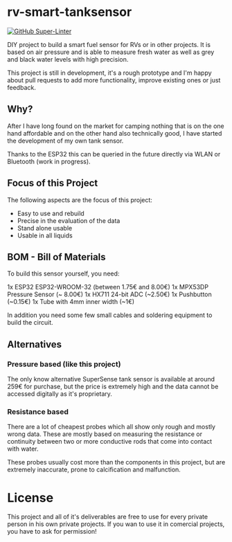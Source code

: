 # rv-smart-tanksensor

[![GitHub Super-Linter](https://github.com/MartinVerges/rv-smart-tanksensor/workflows/Lint%20Code%20Base/badge.svg)](https://github.com/marketplace/actions/super-linter)

DIY project to build a smart fuel sensor for RVs or in other projects. It is based on air pressure and is able to measure fresh water as well as grey and black water levels with high precision.

This project is still in development, it's a rough prototype and I'm happy about pull requests to add more functionality, improve existing ones or just feedback.

## Why?

After I have long found on the market for camping nothing that is on the one hand affordable and on the other hand also technically good, I have started the development of my own tank sensor.

Thanks to the ESP32 this can be queried in the future directly via WLAN or Bluetooth (work in progress). 

## Focus of this Project

The following aspects are the focus of this project:

 * Easy to use and rebuild
 * Precise in the evaluation of the data
 * Stand alone usable
 * Usable in all liquids

## BOM - Bill of Materials

To build this sensor yourself, you need:

 1x ESP32 ESP32-WROOM-32 (between 1.75€ and 8.00€)
 1x MPX53DP Pressure Sensor (~ 8.00€)
 1x HX711 24-bit ADC (~2.50€)
 1x Pushbutton (~0.15€)
 1x Tube with 4mm inner width (~1€) 
 
 In addition you need some few small cables and soldering equipment to build the circuit.

## Alternatives

### Pressure based (like this project)

The only know alternative SuperSense tank sensor is available at around 259€ for purchase, but the price is extremely high and the data cannot be accessed digitally as it's proprietary.

### Resistance based

There are a lot of cheapest probes which all show only rough and mostly wrong data. These are mostly based on measuring the resistance or continuity between two or more conductive rods that come into contact with water.

These probes usually cost more than the components in this project, but are extremely inaccurate, prone to calcification and malfunction.

# License

This project and all of it's deliverables are free to use for every private person in his own private projects.
If you wan to use it in comercial projects, you have to ask for permission!
